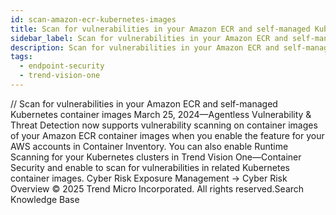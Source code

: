 ```yaml
---
id: scan-amazon-ecr-kubernetes-images
title: Scan for vulnerabilities in your Amazon ECR and self-managed Kubernetes container images
sidebar_label: Scan for vulnerabilities in your Amazon ECR and self-managed Kubernetes container images
description: Scan for vulnerabilities in your Amazon ECR and self-managed Kubernetes container images
tags:
  - endpoint-security
  - trend-vision-one
---
```


/*<![CDATA[*/ $('#title').html($('meta[name=map-description]').attr('content')); /*]]>*/ Scan for vulnerabilities in your Amazon ECR and self-managed Kubernetes container images March 25, 2024—Agentless Vulnerability & Threat Detection now supports vulnerability scanning on container images of your Amazon ECR container images when you enable the feature for your AWS accounts in Container Inventory. You can also enable Runtime Scanning for your Kubernetes clusters in Trend Vision One—Container Security and enable to scan for vulnerabilities in related Kubernetes container images. Cyber Risk Exposure Management → Cyber Risk Overview © 2025 Trend Micro Incorporated. All rights reserved.Search Knowledge Base